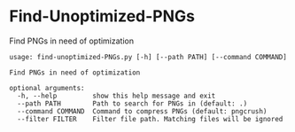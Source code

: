 # Find-Unoptimized-PNGs
Find PNGs in need of optimization

    usage: find-unoptimized-PNGs.py [-h] [--path PATH] [--command COMMAND]
    
    Find PNGs in need of optimization
    
    optional arguments:
      -h, --help         show this help message and exit
      --path PATH        Path to search for PNGs in (default: .)
      --command COMMAND  Command to compress PNGs (default: pngcrush)
      --filter FILTER    Filter file path. Matching files will be ignored
